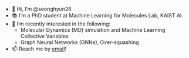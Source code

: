 - 👋 Hi, I’m @seonghyun26
- 📚 I’m a PhD student at Machine Learning for Molecules Lab, KAIST AI.
- 🌱 I’m recently interested in the following:
  - Molecular Dynamics (MD) simulation and Machine Learning Collective Variables
  - Graph Neural Networks (GNNs), Over-squashing
- 📫 Reach me by [email](mailto:hyun26@kaist.ac.kr)!
